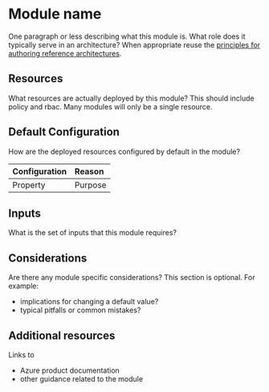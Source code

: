 # Module name

One paragraph or less describing what this module is. What role does it typically serve in an architecture?
When appropriate reuse the [principles for authoring reference architectures](https://github.com/MicrosoftDocs/architecture-center/blob/master/contributing-to/reference-architectures.md).

## Resources

What resources are actually deployed by this module?
This should include policy and rbac. 
Many modules will only be a single resource.

## Default Configuration

How are the deployed resources configured by default in the module?

| Configuration | Reason
| :-            | :-
| Property      | Purpose

## Inputs

What is the set of inputs that this module requires?

## Considerations

Are there any module specific considerations? This section is optional.
For example:
- implications for changing a default value?
- typical pitfalls or common mistakes?

## Additional resources

Links to
- Azure product documentation
- other guidance related to the module
